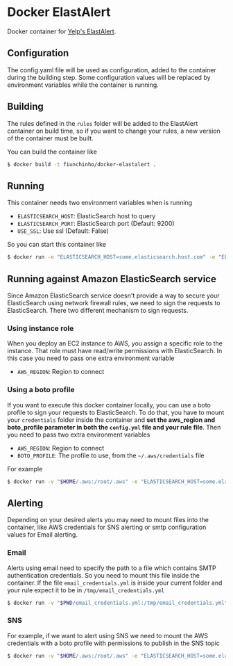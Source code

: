 # Docker ElastAlert
Docker container for [Yelp's ElastAlert](https://github.com/Yelp/elastalert).

## Configuration
The config.yaml file will be used as configuration, added to the container during the building step. Some configuration values will be replaced by environment variables while the container is running.

## Building
The rules defined in the `rules` folder will be added to the ElastAlert container on build time, so if you want to change your rules, a new version of the container must be built.

You can build the container like

```bash
$ docker build -t fiunchinho/docker-elastalert .
```

## Running
This container needs two environment variables when is running

- `ELASTICSEARCH_HOST`: ElasticSearch host to query
- `ELASTICSEARCH_PORT`: ElasticSearch port (Default: 9200)
- `USE_SSL`: Use ssl (Default: False)

So you can start this container like

```bash
$ docker run -e "ELASTICSEARCH_HOST=some.elasticsearch.host.com" -e "ELASTICSEARCH_PORT=9200" fiunchinho/docker-elastalert
```

## Running against Amazon ElasticSearch service
Since Amazon ElasticSearch service doesn't provide a way to secure your ElasticSearch using network firewall rules, we need to sign the requests to ElasticSearch. There two different mechanism to sign requests.

### Using instance role
When you deploy an EC2 instance to AWS, you assign a specific role to the instance. That role must have read/write permissions with ElasticSearch. In this case you need to pass one extra environment variable
- `AWS_REGION`: Region to connect

### Using a boto profile
If you want to execute this docker container locally, you can use a boto profile to sign your requests to ElasticSearch. To do that, you have to mount your `credentials` folder inside the container and **set the aws_region and boto_profile parameter in both the `config.yml` file and your rule file**. Then you need to pass two extra environment variables
- `AWS_REGION`: Region to connect
- `BOTO_PROFILE`: The profile to use, from the `~/.aws/credentials` file

For example

```bash
$ docker run -v "$HOME/.aws:/root/.aws" -e "ELASTICSEARCH_HOST=some.elasticsearch.host.com" -e "ELASTICSEARCH_PORT=9200" -e "AWS_REGION=eu-west-1" -e "BOTO_PROFILE=preproduction" fiunchinho/docker-elastalert
```

## Alerting
Depending on your desired alerts you may need to mount files into the container, like AWS credentials for SNS alerting or smtp configuration values for Email alerting.

### Email
Alerts using email need to specify the path to a file which contains SMTP authentication credentials. So you need to mount this file inside the container. If the file `email_credentials.yml` is inside your current folder and your rule expect it to be in `/tmp/email_credentials.yml`

```bash
$ docker run -v "$PWD/email_credentials.yml:/tmp/email_credentials.yml" -e "ELASTICSEARCH_HOST=some.elasticsearch.host.com" -e "ELASTICSEARCH_PORT=9200" fiunchinho/docker-elastalert
```

### SNS
For example, if we want to alert using SNS we need to mount the AWS credentials with a boto profile with permissions to publish in the SNS topic

```bash
$ docker run -v "$HOME/.aws:/root/.aws" -e "ELASTICSEARCH_HOST=some.elasticsearch.host.com" -e "ELASTICSEARCH_PORT=9200" fiunchinho/docker-elastalert
```
